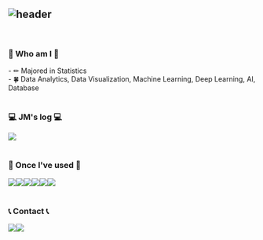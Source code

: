 <div align="left">
  
![header](https://capsule-render.vercel.app/api?type=waving&color=timeGradient&text=Welcome%20to%20Jeongmin's%20GitHub%20👋&animation=twinkling&fontSize=30&fontAlignY=40&fontAlign=70&height=250)
---
 
<br>

### :love_letter: Who am I :love_letter:
<div style="display:flex; flex-direction:row;">
    - ✏ Majored in Statistics
    <br>
    - 🍀 Data Analytics, Data Visualization, Machine Learning, Deep Learning, AI, Database
    
</div><br>

### 💻 JM's log 💻
<div style="display:flex; flex-direction:row;">
    <a href="https://park000103.tistory.com">
        <img src="https://img.shields.io/badge/Tistory-000000?style=for-the-badge&logo=Tistory&logoColor=white"> 
    </a>
</div><br>

### 🔨 Once I've used 🔨
<div style="display:flex; flex-direction:row;">
    <!--<img src="https://img.shields.io/badge/Gradle-02303A?style=for-the-badge&logo=gradle&logoColor=white"> -->
    <img src="https://img.shields.io/badge/mysql-4479A1?style=for-the-badge&logo=mysql&logoColor=white"> 
    <img src="https://img.shields.io/badge/python-3776AB?style=for-the-badge&logo=python&logoColor=white"> 
    <img src="https://img.shields.io/badge/keras-D00000?style=for-the-badge&logo=keras&logoColor=white"> 
    <img src="https://img.shields.io/badge/pytorch-EE4C2C?style=for-the-badge&logo=pytorch&logoColor=white">
    <br>
    <img src="https://img.shields.io/badge/oracle-F80000?style=flat-square&logo=oracle&logoColor=white"> 
    <img src="https://img.shields.io/badge/linux-FCC624?style=flat-square&logo=linux&logoColor=black"> 
    <br>
</div><br>
</div>


### 📞 Contact 📞
<div style="display:flex; flex-direction:row;">
    <a href="https://www.instagram.com/z.loxin/">
        <img src="https://img.shields.io/badge/Instagram-E4405F?style=for-the-badge&logo=Instagram&logoColor=white"> 
    </a>
    <a href="mailto:park000103@gmail.com">
        <img src="https://img.shields.io/badge/Gmail-EA4335?style=for-the-badge&logo=Gmail&logoColor=white"> 
    </a>
</div><br>
